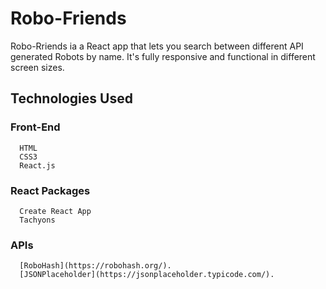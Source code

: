 # Robo-Friends
Robo-Rriends ia a React app that lets you search between different API generated Robots by name. It's fully responsive and functional in different screen sizes.
## Technologies Used
###  Front-End
      HTML
      CSS3
      React.js
     
###  React Packages
      Create React App
      Tachyons
     
### APIs
      [RoboHash](https://robohash.org/).
      [JSONPlaceholder](https://jsonplaceholder.typicode.com/).
 
